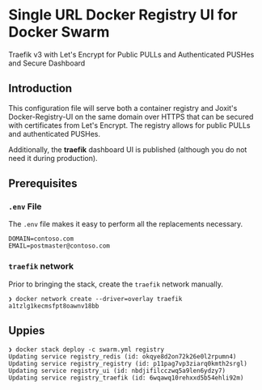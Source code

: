 # Single URL Docker Registry UI for Docker Swarm

Traefik v3 with Let's Encrypt for Public PULLs and Authenticated PUSHes and Secure Dashboard

## Introduction

This configuration file will serve both a container registry and Joxit's Docker-Registry-UI on the same
domain over HTTPS that can be secured with certificates from Let's Encrypt.  The registry allows for
public PULLs and authenticated PUSHes.

Additionally, the **traefik** dashboard UI is published (although you do not need it during production).

## Prerequisites

### `.env` File

The `.env` file makes it easy to perform all the replacements necessary.

```shell
DOMAIN=contoso.com
EMAIL=postmaster@contoso.com
```

### `traefik` network

Prior to bringing the stack, create the `traefik` network manually.

```shell
❯ docker network create --driver=overlay traefik
a1tzlg1kecmsfpt8oawnv18bb
```

## Uppies

```shell
❯ docker stack deploy -c swarm.yml registry
Updating service registry_redis (id: okqye8d2on72k26e0l2rpumn4)
Updating service registry_registry (id: p11pag7vp3ziarq0kmth2srgl)
Updating service registry_ui (id: nbdjifilcczwq5a9len6ydzy7)
Updating service registry_traefik (id: 6wqawq10rehxxd5b54ehli92m)
```
